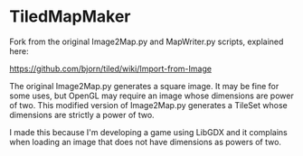 TiledMapMaker
=============

Fork from the original Image2Map.py and MapWriter.py scripts, explained here:

https://github.com/bjorn/tiled/wiki/Import-from-Image

The original Image2Map.py generates a square image. It may be fine for some uses, but OpenGL may require an image whose dimensions are power of two. This modified version of Image2Map.py generates a TileSet whose dimensions are strictly a power of two.

I made this because I'm developing a game using LibGDX and it complains when loading an image that does not have dimensions as powers of two.
